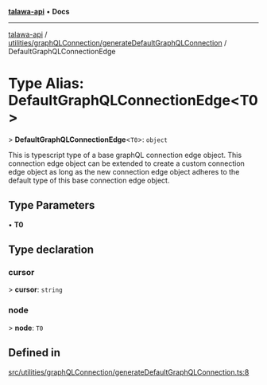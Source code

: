 [**talawa-api**](../../../../README.md) • **Docs**

***

[talawa-api](../../../../modules.md) / [utilities/graphQLConnection/generateDefaultGraphQLConnection](../README.md) / DefaultGraphQLConnectionEdge

# Type Alias: DefaultGraphQLConnectionEdge\<T0\>

\> **DefaultGraphQLConnectionEdge**\<`T0`\>: `object`

This is typescript type of a base graphQL connection edge object. This connection edge object
can be extended to create a custom connection edge object as long as the new connection edge
object adheres to the default type of this base connection edge object.

## Type Parameters

• **T0**

## Type declaration

### cursor

\> **cursor**: `string`

### node

\> **node**: `T0`

## Defined in

[src/utilities/graphQLConnection/generateDefaultGraphQLConnection.ts:8](https://github.com/PalisadoesFoundation/talawa-api/blob/a6e7ac91b581c9109559657faf0f934f3eb41fe7/src/utilities/graphQLConnection/generateDefaultGraphQLConnection.ts#L8)
